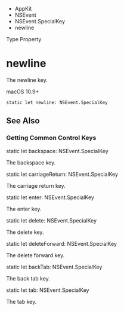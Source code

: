 

- AppKit
- NSEvent
- NSEvent.SpecialKey
-  newline 

Type Property

# newline

The newline key.

macOS 10.9+

``` source
static let newline: NSEvent.SpecialKey
```

## See Also

### Getting Common Control Keys

static let backspace: NSEvent.SpecialKey

The backspace key.

static let carriageReturn: NSEvent.SpecialKey

The carriage return key.

static let enter: NSEvent.SpecialKey

The enter key.

static let delete: NSEvent.SpecialKey

The delete key.

static let deleteForward: NSEvent.SpecialKey

The delete forward key.

static let backTab: NSEvent.SpecialKey

The back tab key.

static let tab: NSEvent.SpecialKey

The tab key.

